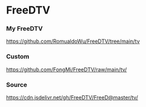 # FreeDTV

### My FreeDTV
https://github.com/RomualdoWu/FreeDTV/tree/main/tv

### Custom
https://github.com/FongMi/FreeDTV/raw/main/tv/

### Source
https://cdn.jsdelivr.net/gh/FreeDTV/FreeD@master/tv/

